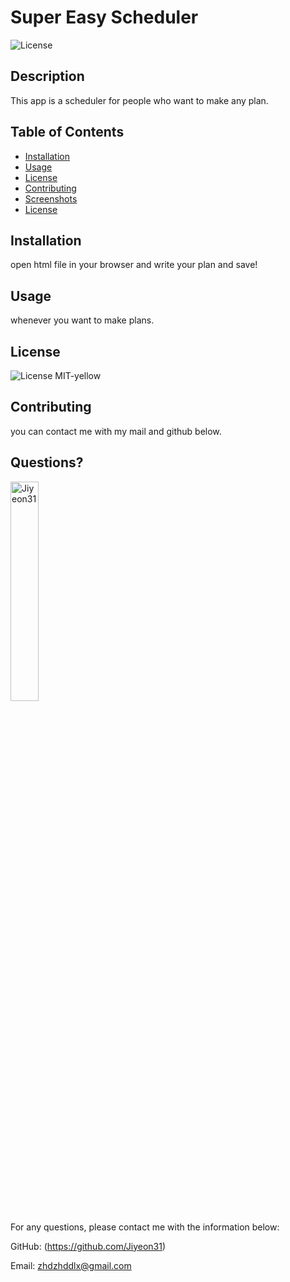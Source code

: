 # Super Easy Scheduler 
  ![License](https://img.shields.io/badge/License-MIT-yellow.svg)
  
  ## Description 
  
  This app is a scheduler for people who want to make any plan.
  
  ## Table of Contents
  * [Installation](#installation)
  * [Usage](#usage)
  * [License](#license)
  * [Contributing](#contributing)
  * [Screenshots](#screenshots)
  * [License](#license)
  
  ## Installation
  
  open html file in your browser and write your plan and save!
  
  ## Usage 
  
  whenever you want to make plans.
    
  ## License
    
  ![License](https://img.shields.io/badge/License-MIT-yellow.svg)
  MIT-yellow
  
  
  ## Contributing
  
  you can contact me with my mail and github below.
  
  
  ## Questions?
  <img src="https://avatars.githubusercontent.com/u/94870473?v=4" alt="Jiyeon31" width="30%" height="30%" />
  
  For any questions, please contact me with the information below:
 
  GitHub: (https://github.com/Jiyeon31)<br />

  
  Email: zhdzhddlx@gmail.com
  

